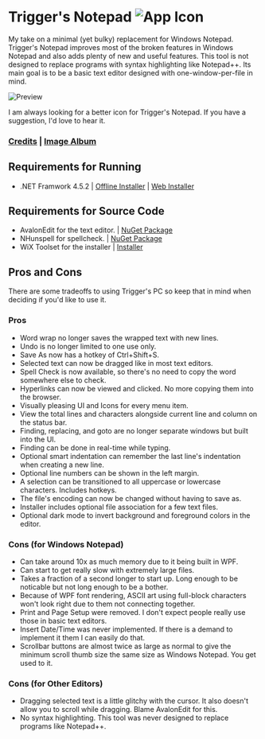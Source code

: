 # Trigger's Notepad ![App Icon](http://i.imgur.com/uDcNXy5.png)
My take on a minimal (yet bulky) replacement for Windows Notepad. Trigger's Notepad improves most of the broken features in Windows Notepad and also adds plenty of new and useful features. This tool is not designed to replace programs with syntax highlighting like Notepad++. Its main goal is to be a basic text editor designed with one-window-per-file in mind.

![Preview](http://i.imgur.com/0ma6HKI.png)

I am always looking for a better icon for Trigger's Notepad. If you have a suggestion, I'd love to hear it.

### [Credits](https://github.com/trigger-death/TriggersNotepad/wiki/Credits) | [Image Album](http://imgur.com/a/jFj2q)

## Requirements for Running
* .NET Framwork 4.5.2 | [Offline Installer](https://www.microsoft.com/en-us/download/details.aspx?id=42642) | [Web Installer](https://www.microsoft.com/en-us/download/details.aspx?id=42643)

## Requirements for Source Code
* AvalonEdit for the text editor. | [NuGet Package](https://www.nuget.org/packages/AvalonEdit)
* NHunspell for spellcheck. | [NuGet Package](https://www.nuget.org/packages/NHunspell/)
* WiX Toolset for the installer | [Installer](http://wixtoolset.org/)


## Pros and Cons
There are some tradeoffs to using Trigger's PC so keep that in mind when deciding if you'd like to use it.

### Pros
* Word wrap no longer saves the wrapped text with new lines.
* Undo is no longer limited to one use only.
* Save As now has a hotkey of Ctrl+Shift+S.
* Selected text can now be dragged like in most text editors.
* Spell Check is now available, so there's no need to copy the word somewhere else to check.
* Hyperlinks can now be viewed and clicked. No more copying them into the browser.
* Visually pleasing UI and Icons for every menu item.
* View the total lines and characters alongside current line and column on the status bar.
* Finding, replacing, and goto are no longer separate windows but built into the UI.
* Finding can be done in real-time while typing.
* Optional smart indentation can remember the last line's indentation when creating a new line.
* Optional line numbers can be shown in the left margin.
* A selection can be transitioned to all uppercase or lowercase characters. Includes hotkeys.
* The file's encoding can now be changed without having to save as.
* Installer includes optional file association for a few text files.
* Optional dark mode to invert background and foreground colors in the editor.

### Cons (for Windows Notepad)
* Can take around 10x as much memory due to it being built in WPF.
* Can start to get really slow with extremely large files.
* Takes a fraction of a second longer to start up. Long enough to be noticable but not long enough to be a bother.
* Because of WPF font rendering, ASCII art using full-block characters won't look right due to them not connecting together.
* Print and Page Setup were removed. I don't expect people really use those in basic text editors.
* Insert Date/Time was never implemented. If there is a demand to implement it them I can easily do that.
* Scrollbar buttons are almost twice as large as normal to give the minimum scroll thumb size the same size as Windows Notepad. You get used to it.

### Cons (for Other Editors)
* Dragging selected text is a little glitchy with the cursor. It also doesn't allow you to scroll while dragging. Blame AvalonEdit for this.
* No syntax highlighting. This tool was never designed to replace programs like Notepad++.
